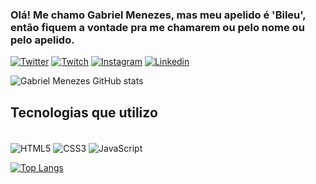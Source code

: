 ### Olá! Me chamo Gabriel Menezes, mas meu apelido é 'Bileu', então fiquem a vontade pra me chamarem ou pelo nome ou pelo apelido. 

[![Twitter](https://img.shields.io/badge/Twitter-1DA1F2?style=for-the-badge&logo=twitter&logoColor=white
)](https://twitter.com/ebileu)
[![Twitch](https://img.shields.io/badge/Twitch-9146FF?style=for-the-badge&logo=twitch&logoColor=white
)](https://www.twitch.tv/thebileu)
[![Instagram](https://img.shields.io/badge/Instagram-E4405F?style=for-the-badge&logo=instagram&logoColor=white
)](https://www.instagram.com/bileu_mz/)
[![Linkedin](https://img.shields.io/badge/LinkedIn-0077B5?style=for-the-badge&logo=linkedin&logoColor=white
)](https://www.linkedin.com/in/gabriel-menezes-266ab7266/)

![Gabriel Menezes GitHub stats](https://github-readme-stats.vercel.app/api?username=TheBILEU&show_icons=true&theme=synthwave)

## Tecnologias que utilizo

<div style="display: inline-block"><br/>
  <img align="center" alt="HTML5" src="https://img.shields.io/badge/HTML5-E34F26?style=for-the-badge&logo=html5&logoColor=white">
   <img align="center" alt="CSS3" src="https://img.shields.io/badge/CSS3-1572B6?style=for-the-badge&logo=css3&logoColor=white">
  <img align="center" alt="JavaScript" src="https://img.shields.io/badge/JavaScript-F7DF1E?style=for-the-badge&logo=javascript&logoColor=black">
</div>

<br/>

  [![Top Langs](https://github-readme-stats.vercel.app/api/top-langs/?username=TheBILEU)](https://github.com/TheBILEU/github-readme-stats)
